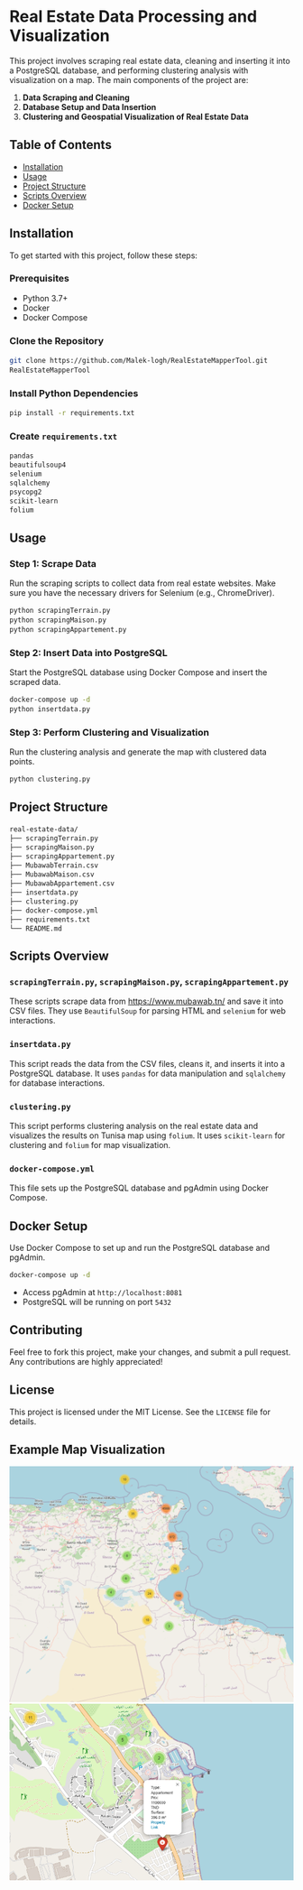 # Real Estate Data Processing and Visualization

This project involves scraping real estate data, cleaning and inserting it into a PostgreSQL database, and performing clustering analysis with visualization on a map. The main components of the project are:

1. **Data Scraping and Cleaning**
2. **Database Setup and Data Insertion**
3. **Clustering and Geospatial Visualization of Real Estate Data**

## Table of Contents

- [Installation](#installation)
- [Usage](#usage)
- [Project Structure](#project-structure)
- [Scripts Overview](#scripts-overview)
- [Docker Setup](#docker-setup)

## Installation

To get started with this project, follow these steps:

### Prerequisites

- Python 3.7+
- Docker
- Docker Compose

### Clone the Repository

```bash
git clone https://github.com/Malek-logh/RealEstateMapperTool.git
RealEstateMapperTool
```

### Install Python Dependencies

```bash
pip install -r requirements.txt
```

### Create `requirements.txt`

```text
pandas
beautifulsoup4
selenium
sqlalchemy
psycopg2
scikit-learn
folium
```

## Usage

### Step 1: Scrape Data

Run the scraping scripts to collect data from real estate websites. Make sure you have the necessary drivers for Selenium (e.g., ChromeDriver).

```bash
python scrapingTerrain.py
python scrapingMaison.py
python scrapingAppartement.py
```

### Step 2: Insert Data into PostgreSQL

Start the PostgreSQL database using Docker Compose and insert the scraped data.

```bash
docker-compose up -d
python insertdata.py
```

### Step 3: Perform Clustering and Visualization

Run the clustering analysis and generate the map with clustered data points.

```bash
python clustering.py
```

## Project Structure

```
real-estate-data/
├── scrapingTerrain.py
├── scrapingMaison.py
├── scrapingAppartement.py
├── MubawabTerrain.csv
├── MubawabMaison.csv
├── MubawabAppartement.csv
├── insertdata.py
├── clustering.py
├── docker-compose.yml
├── requirements.txt
└── README.md
```

## Scripts Overview

### `scrapingTerrain.py`, `scrapingMaison.py`, `scrapingAppartement.py`

These scripts scrape data from https://www.mubawab.tn/ and save it into CSV files. They use `BeautifulSoup` for parsing HTML and `selenium` for web interactions.

### `insertdata.py`

This script reads the data from the CSV files, cleans it, and inserts it into a PostgreSQL database. It uses `pandas` for data manipulation and `sqlalchemy` for database interactions.

### `clustering.py`

This script performs clustering analysis on the real estate data and visualizes the results on Tunisa map using `folium`. It uses `scikit-learn` for clustering and `folium` for map visualization.

### `docker-compose.yml`

This file sets up the PostgreSQL database and pgAdmin using Docker Compose.

## Docker Setup

Use Docker Compose to set up and run the PostgreSQL database and pgAdmin.

```bash
docker-compose up -d
```

- Access pgAdmin at `http://localhost:8081`
- PostgreSQL will be running on port `5432`

## Contributing

Feel free to fork this project, make your changes, and submit a pull request. Any contributions are highly appreciated!

## License

This project is licensed under the MIT License. See the `LICENSE` file for details.

## Example Map Visualization

![Example Map Visualization(1).png](Example%20Map%20Visualization(1).png)
![Example Map Visualization(2).png](Example%20Map%20Visualization(2).png)

```


